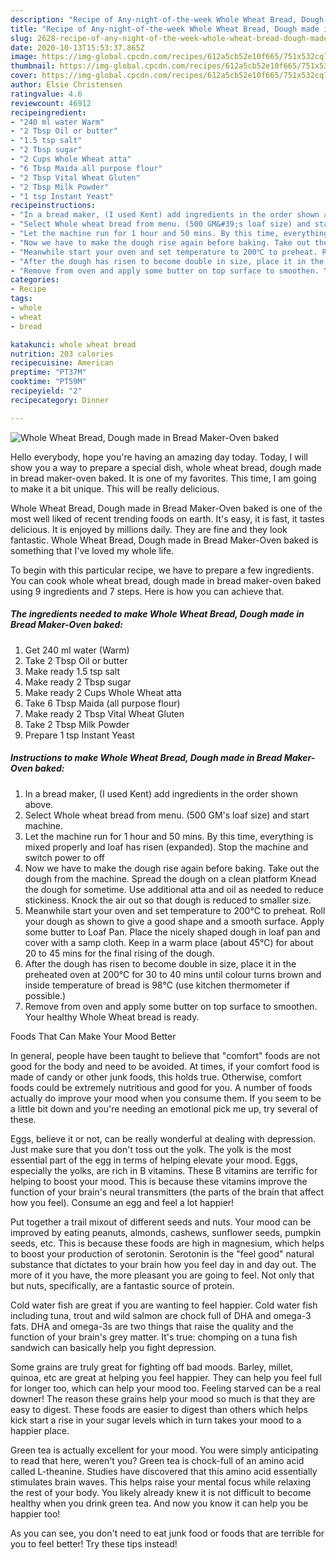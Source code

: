 ```yaml
---
description: "Recipe of Any-night-of-the-week Whole Wheat Bread, Dough made in Bread Maker-Oven baked"
title: "Recipe of Any-night-of-the-week Whole Wheat Bread, Dough made in Bread Maker-Oven baked"
slug: 2628-recipe-of-any-night-of-the-week-whole-wheat-bread-dough-made-in-bread-maker-oven-baked
date: 2020-10-13T15:53:37.865Z
image: https://img-global.cpcdn.com/recipes/612a5cb52e10f665/751x532cq70/whole-wheat-bread-dough-made-in-bread-maker-oven-baked-recipe-main-photo.jpg
thumbnail: https://img-global.cpcdn.com/recipes/612a5cb52e10f665/751x532cq70/whole-wheat-bread-dough-made-in-bread-maker-oven-baked-recipe-main-photo.jpg
cover: https://img-global.cpcdn.com/recipes/612a5cb52e10f665/751x532cq70/whole-wheat-bread-dough-made-in-bread-maker-oven-baked-recipe-main-photo.jpg
author: Elsie Christensen
ratingvalue: 4.6
reviewcount: 46912
recipeingredient:
- "240 ml water Warm"
- "2 Tbsp Oil or butter"
- "1.5 tsp salt"
- "2 Tbsp sugar"
- "2 Cups Whole Wheat atta"
- "6 Tbsp Maida all purpose flour"
- "2 Tbsp Vital Wheat Gluten"
- "2 Tbsp Milk Powder"
- "1 tsp Instant Yeast"
recipeinstructions:
- "In a bread maker, (I used Kent) add ingredients in the order shown above."
- "Select Whole wheat bread from menu. (500 GM&#39;s loaf size) and start machine."
- "Let the machine run for 1 hour and 50 mins. By this time, everything is mixed properly and loaf has risen (expanded). Stop the machine and switch power to off"
- "Now we have to make the dough rise again before baking. Take out the dough from the machine. Spread the dough on a clean platform Knead the dough for sometime. Use additional atta and oil as needed to reduce stickiness. Knock the air out so that dough is reduced to smaller size."
- "Meanwhile start your oven and set temperature to 200℃ to preheat. Roll your dough as shown to give a good shape and a smooth surface. Apply some butter to Loaf Pan. Place the nicely shaped dough in loaf pan and cover with a samp cloth. Keep in a warm place (about 45℃) for about 20 to 45 mins for the final rising of the dough."
- "After the dough has risen to become double in size, place it in the preheated oven at 200℃ for 30 to 40 mins until colour turns brown and inside temperature of bread is 98℃ (use kitchen thermometer if possible.)"
- "Remove from oven and apply some butter on top surface to smoothen. Your healthy Whole Wheat bread is ready."
categories:
- Recipe
tags:
- whole
- wheat
- bread

katakunci: whole wheat bread 
nutrition: 203 calories
recipecuisine: American
preptime: "PT37M"
cooktime: "PT59M"
recipeyield: "2"
recipecategory: Dinner

---
```



![Whole Wheat Bread, Dough made in Bread Maker-Oven baked](https://img-global.cpcdn.com/recipes/612a5cb52e10f665/751x532cq70/whole-wheat-bread-dough-made-in-bread-maker-oven-baked-recipe-main-photo.jpg)

Hello everybody, hope you're having an amazing day today. Today, I will show you a way to prepare a special dish, whole wheat bread, dough made in bread maker-oven baked. It is one of my favorites. This time, I am going to make it a bit unique. This will be really delicious.



Whole Wheat Bread, Dough made in Bread Maker-Oven baked is one of the most well liked of recent trending foods on earth. It's easy, it is fast, it tastes delicious. It is enjoyed by millions daily. They are fine and they look fantastic. Whole Wheat Bread, Dough made in Bread Maker-Oven baked is something that I've loved my whole life.


To begin with this particular recipe, we have to prepare a few ingredients. You can cook whole wheat bread, dough made in bread maker-oven baked using 9 ingredients and 7 steps. Here is how you can achieve that.

<!--inarticleads1-->

##### The ingredients needed to make Whole Wheat Bread, Dough made in Bread Maker-Oven baked:

1. Get 240 ml water (Warm)
1. Take 2 Tbsp Oil or butter
1. Make ready 1.5 tsp salt
1. Make ready 2 Tbsp sugar
1. Make ready 2 Cups Whole Wheat atta
1. Take 6 Tbsp Maida (all purpose flour)
1. Make ready 2 Tbsp Vital Wheat Gluten
1. Take 2 Tbsp Milk Powder
1. Prepare 1 tsp Instant Yeast




<!--inarticleads2-->

##### Instructions to make Whole Wheat Bread, Dough made in Bread Maker-Oven baked:

1. In a bread maker, (I used Kent) add ingredients in the order shown above.
1. Select Whole wheat bread from menu. (500 GM&#39;s loaf size) and start machine.
1. Let the machine run for 1 hour and 50 mins. By this time, everything is mixed properly and loaf has risen (expanded). Stop the machine and switch power to off
1. Now we have to make the dough rise again before baking. Take out the dough from the machine. Spread the dough on a clean platform Knead the dough for sometime. Use additional atta and oil as needed to reduce stickiness. Knock the air out so that dough is reduced to smaller size.
1. Meanwhile start your oven and set temperature to 200℃ to preheat. Roll your dough as shown to give a good shape and a smooth surface. Apply some butter to Loaf Pan. Place the nicely shaped dough in loaf pan and cover with a samp cloth. Keep in a warm place (about 45℃) for about 20 to 45 mins for the final rising of the dough.
1. After the dough has risen to become double in size, place it in the preheated oven at 200℃ for 30 to 40 mins until colour turns brown and inside temperature of bread is 98℃ (use kitchen thermometer if possible.)
1. Remove from oven and apply some butter on top surface to smoothen. Your healthy Whole Wheat bread is ready.




Foods That Can Make Your Mood Better


In general, people have been taught to believe that "comfort" foods are not good for the body and need to be avoided. At times, if your comfort food is made of candy or other junk foods, this holds true. Otherwise, comfort foods could be extremely nutritious and good for you. A number of foods actually do improve your mood when you consume them. If you seem to be a little bit down and you're needing an emotional pick me up, try several of these.

Eggs, believe it or not, can be really wonderful at dealing with depression. Just make sure that you don't toss out the yolk. The yolk is the most essential part of the egg in terms of helping elevate your mood. Eggs, especially the yolks, are rich in B vitamins. These B vitamins are terrific for helping to boost your mood. This is because these vitamins improve the function of your brain's neural transmitters (the parts of the brain that affect how you feel). Consume an egg and feel a lot happier!

Put together a trail mixout of different seeds and nuts. Your mood can be improved by eating peanuts, almonds, cashews, sunflower seeds, pumpkin seeds, etc. This is because these foods are high in magnesium, which helps to boost your production of serotonin. Serotonin is the "feel good" natural substance that dictates to your brain how you feel day in and day out. The more of it you have, the more pleasant you are going to feel. Not only that but nuts, specifically, are a fantastic source of protein.

Cold water fish are great if you are wanting to feel happier. Cold water fish including tuna, trout and wild salmon are chock full of DHA and omega-3 fats. DHA and omega-3s are two things that raise the quality and the function of your brain's grey matter. It's true: chomping on a tuna fish sandwich can basically help you fight depression. 

Some grains are truly great for fighting off bad moods. Barley, millet, quinoa, etc are great at helping you feel happier. They can help you feel full for longer too, which can help your mood too. Feeling starved can be a real downer! The reason these grains help your mood so much is that they are easy to digest. These foods are easier to digest than others which helps kick start a rise in your sugar levels which in turn takes your mood to a happier place.

Green tea is actually excellent for your mood. You were simply anticipating to read that here, weren't you? Green tea is chock-full of an amino acid called L-theanine. Studies have discovered that this amino acid essentially stimulates brain waves. This helps raise your mental focus while relaxing the rest of your body. You likely already knew it is not difficult to become healthy when you drink green tea. And now you know it can help you be happier too!

As you can see, you don't need to eat junk food or foods that are terrible for you to feel better! Try  these tips  instead!


